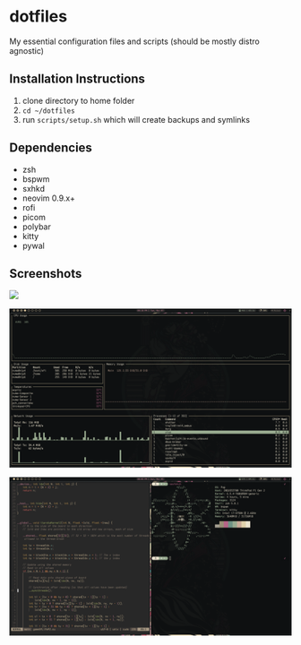 # dotfiles
My essential configuration files and scripts 
(should be mostly distro agnostic)

## Installation Instructions
1. clone directory to home folder  
2. ```cd ~/dotfiles```  
3. run ```scripts/setup.sh``` which will create backups and symlinks  

## Dependencies
- zsh
- bspwm
- sxhkd
- neovim 0.9.x+
- rofi
- picom
- polybar
- kitty
- pywal

## Screenshots

![](assets/5_001.png)

![](assets/4_001.png)

![](assets/1_002.png)

